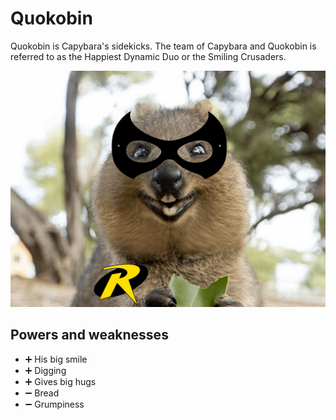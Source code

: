 # Quokobin

Quokobin is Capybara's sidekicks. The team of Capybara and Quokobin is referred to as the Happiest Dynamic Duo or the Smiling Crusaders.

![hero picture](./../images/Quokobin.png)

## Powers and weaknesses

- ➕ His big smile
- ➕ Digging
- ➕ Gives big hugs
- ➖ Bread
- ➖ Grumpiness